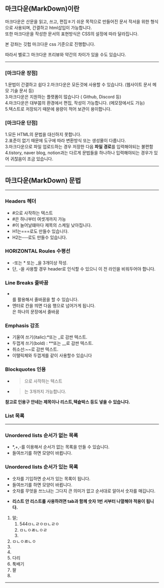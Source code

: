 

## 마크다운(MarkDown)이란

마크다운은 산문을 읽고, 쓰고, 편집ㅎ기 쉬운 목적으로 만들어진 문서 작서을 위한 형식으로 사용되며, 간결하고 html삽입이 가능합니다.        
또한 마크다운을 작성한 문서의 표현방식은 CSS의 설정에 따라 달라집니다.    

본 강좌는 깃헙 마크다운 css 기준으로 진행합니다.    

따라서 벨로그 마크다운 프리뷰와 약간의 차이가 있을 수도 있습니다.
* * *
### [마크다운 장점]
1.문법이 간결하고 쉽다
2.마크다운은 모든것에 사용할 수 있습니다. (웹사이트 문서 메모 기술 문서 등)    
3.마크다운은 지원하는 플랫폼이 많습니다 ( Github, Discord 등)    
4.마크다운은 대부붑의 환경에서 편집, 작성이 가능합니다. (메모장에서도 가능)  
5.텍스트로 저장되기 때문에 용량이 적어 보관이 용이합니다.     

### [마크다운 단점]
1.모든 HTML의 문법을 대신하지 못합니다.   
2.표준이 없기 때문에 도구에 따라 변환방식 또는 생성물이 다릅니다.    
3.마크다운으로 파일 업로드하는 경우 저장한 다음 **파일 경로**를 입력해야되는 불편함   
4.tistory, naver blog, notion과는 다르게 문법들을 하나하나 입력해야되는 경우가 있어 귀찮음이 조금 있습니다.    
 * * *
 
 ## 마크다운(MarkDown) 문법
 * * *
 
### Headers 헤더
* #으로 사작하는 텍스트
* #은 하나부터 여셋개까지 가능
* #이 늘어날떄마다 제목의 스케일 낮아집니다.
* H1는===로도 만들수 있습니다.
* H2는---로도 만들수 있습니다.      

### HORIZONTAL Roules 수평선
* -또는 * 또는 _을 3개이상 작성.        
* 단, -을 사용할 경우 header로 인식할 수 있으니 이 전 라인을 비워두어야 합니다.

### Line Breaks 줄바꿈
* <br>를 활용해서 줄바꿈을 할 수 있습니다.
* 엔터로 칸을 띄면 다음 행으로 넘어가게 됩니다. <br>은 하나의 문장에서 줄바꿈    
 
### Emphasis 강조
* 기울여 쓰기(italic):*또는 _로 감싼 텍스트.
* 두껍게 쓰기(bold) : **또는 __로 감싼 텍스트.    
* 취소선:~~로 감싼 텍스트.   
* 이탤릭체와 두껍게를 같이 사용할수 있습니다
 
 
### Blockquotes 인용
* >으로 사작하는 텍스트
* >는 3개까지 가능합니다.
     
 **참고로 인용구 안네는 제목이나 리스트,텍슽박스 등도 넣을 수 있습니다.**
 
### List 목록
 ***
      
### Unordered lists 순서가 없는 목록
 * *,+,-를 이용해서 순서가 없는 목록을 만들 수 있습니다. 
 * 들여쓰기를 하면 모양이 바뀝니다.

### Unordered lists 순서가 있는 목록
* 숫자를 기입하면 순서가 있는 목록이 됩니다.
* 들여쓰기를 하면 모양이 바뀝니다.
* 숫자를 무엇을 쓰느냐는 그다지 큰 의미가 없고 순서대로 알아서 숫자를 매깁니다.

- **리스트 안 리스트를 사용하려면 tab과 함께 숫자 1번 서부터 나열해야 적용이 됩니다.**



1. 말;
    1. 544ㅁㄴㄹㅇㅁㄴㄹㅇ
    2. ㅁㄴㅇㄻㄴㅇㄹ
    3. 
2. ㅁㄴㅇㄻㄴㅇ
3. 
4.  
5. 다리
6. 툭배기
7. 팔
8. 

     
     
---




 
 










 



